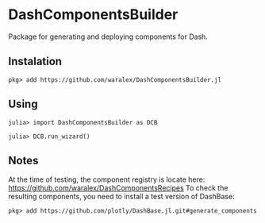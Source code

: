 # DashComponentsBuilder

Package for generating and deploying components for Dash.

## Instalation
```julia-repl
pkg> add https://github.com/waralex/DashComponentsBuilder.jl
```

## Using

```julia-repl
julia> import DashComponentsBuilder as DCB

julia> DCB.run_wizard()
```

## Notes
At the time of testing, the component registry is locate here: https://github.com/waralex/DashComponentsRecipes
To check the resulting components, you need to install a test version of DashBase:

```julia-repl
pkg> add https://github.com/plotly/DashBase.jl.git#generate_components
```
